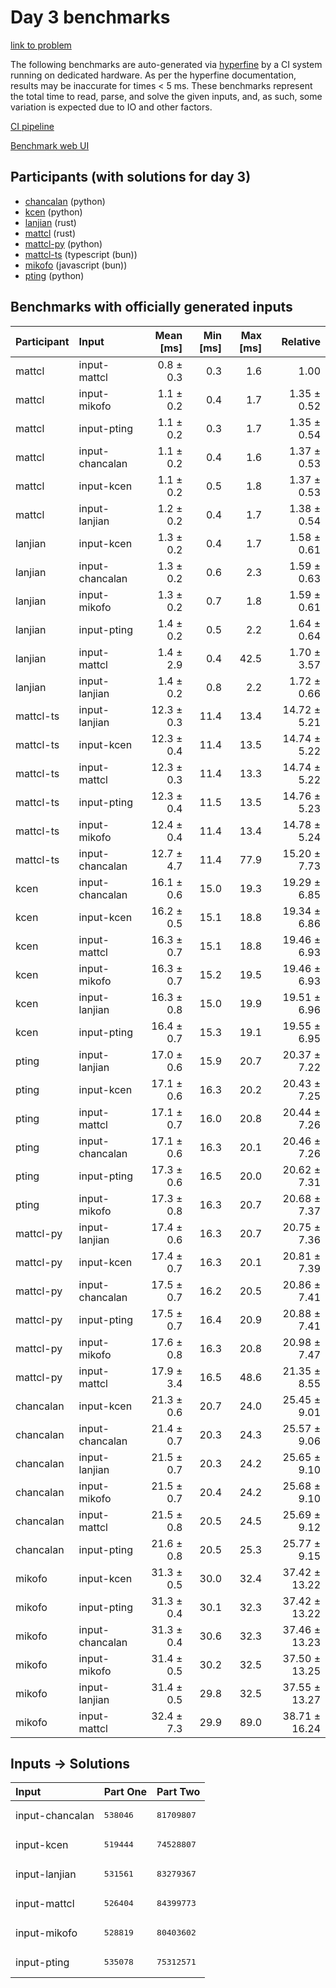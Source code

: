 # Day 3 benchmarks

[link to problem](https://adventofcode.com/2023/day/3)

The following benchmarks are auto-generated via
[hyperfine](https://github.com/sharkdp/hyperfine) by a CI system running on
dedicated hardware. As per the hyperfine documentation, results may be
inaccurate for times < 5 ms. These benchmarks represent the total time to read,
parse, and solve the given inputs, and, as such, some variation is expected due
to IO and other factors.

[CI pipeline](http://ci.papercode.net:8080/teams/main/pipelines/aoc2023)

[Benchmark web UI](https://aoc.ancalagon.black)


## Participants (with solutions for day 3)

- [chancalan](https://github.com/chancalan/aoc2023) (python)
- [kcen](https://github.com/kcen/aoc2023) (python)
- [lanjian](https://github.com/lanjian/aoc-2023) (rust)
- [mattcl](https://github.com/mattcl/aoc2023) (rust)
- [mattcl-py](https://github.com/mattcl/aoc2023-py) (python)
- [mattcl-ts](https://github.com/mattcl/aoc2023-js) (typescript (bun))
- [mikofo](https://github.com/mikofo/advent-of-code-2023) (javascript (bun))
- [pting](https://github.com/pting/aoc2023) (python)


## Benchmarks with officially generated inputs

| Participant | Input | Mean [ms] | Min [ms] | Max [ms] | Relative |
|:---|:---|---:|---:|---:|---:|
| mattcl | input-mattcl | 0.8 ± 0.3 | 0.3 | 1.6 | 1.00 |
| mattcl | input-mikofo | 1.1 ± 0.2 | 0.4 | 1.7 | 1.35 ± 0.52 |
| mattcl | input-pting | 1.1 ± 0.2 | 0.3 | 1.7 | 1.35 ± 0.54 |
| mattcl | input-chancalan | 1.1 ± 0.2 | 0.4 | 1.6 | 1.37 ± 0.53 |
| mattcl | input-kcen | 1.1 ± 0.2 | 0.5 | 1.8 | 1.37 ± 0.53 |
| mattcl | input-lanjian | 1.2 ± 0.2 | 0.4 | 1.7 | 1.38 ± 0.54 |
| lanjian | input-kcen | 1.3 ± 0.2 | 0.4 | 1.7 | 1.58 ± 0.61 |
| lanjian | input-chancalan | 1.3 ± 0.2 | 0.6 | 2.3 | 1.59 ± 0.63 |
| lanjian | input-mikofo | 1.3 ± 0.2 | 0.7 | 1.8 | 1.59 ± 0.61 |
| lanjian | input-pting | 1.4 ± 0.2 | 0.5 | 2.2 | 1.64 ± 0.64 |
| lanjian | input-mattcl | 1.4 ± 2.9 | 0.4 | 42.5 | 1.70 ± 3.57 |
| lanjian | input-lanjian | 1.4 ± 0.2 | 0.8 | 2.2 | 1.72 ± 0.66 |
| mattcl-ts | input-lanjian | 12.3 ± 0.3 | 11.4 | 13.4 | 14.72 ± 5.21 |
| mattcl-ts | input-kcen | 12.3 ± 0.4 | 11.4 | 13.5 | 14.74 ± 5.22 |
| mattcl-ts | input-mattcl | 12.3 ± 0.3 | 11.4 | 13.3 | 14.74 ± 5.22 |
| mattcl-ts | input-pting | 12.3 ± 0.4 | 11.5 | 13.5 | 14.76 ± 5.23 |
| mattcl-ts | input-mikofo | 12.4 ± 0.4 | 11.4 | 13.4 | 14.78 ± 5.24 |
| mattcl-ts | input-chancalan | 12.7 ± 4.7 | 11.4 | 77.9 | 15.20 ± 7.73 |
| kcen | input-chancalan | 16.1 ± 0.6 | 15.0 | 19.3 | 19.29 ± 6.85 |
| kcen | input-kcen | 16.2 ± 0.5 | 15.1 | 18.8 | 19.34 ± 6.86 |
| kcen | input-mattcl | 16.3 ± 0.7 | 15.1 | 18.8 | 19.46 ± 6.93 |
| kcen | input-mikofo | 16.3 ± 0.7 | 15.2 | 19.5 | 19.46 ± 6.93 |
| kcen | input-lanjian | 16.3 ± 0.8 | 15.0 | 19.9 | 19.51 ± 6.96 |
| kcen | input-pting | 16.4 ± 0.7 | 15.3 | 19.1 | 19.55 ± 6.95 |
| pting | input-lanjian | 17.0 ± 0.6 | 15.9 | 20.7 | 20.37 ± 7.22 |
| pting | input-kcen | 17.1 ± 0.6 | 16.3 | 20.2 | 20.43 ± 7.25 |
| pting | input-mattcl | 17.1 ± 0.7 | 16.0 | 20.8 | 20.44 ± 7.26 |
| pting | input-chancalan | 17.1 ± 0.6 | 16.3 | 20.1 | 20.46 ± 7.26 |
| pting | input-pting | 17.3 ± 0.6 | 16.5 | 20.0 | 20.62 ± 7.31 |
| pting | input-mikofo | 17.3 ± 0.8 | 16.3 | 20.7 | 20.68 ± 7.37 |
| mattcl-py | input-lanjian | 17.4 ± 0.6 | 16.3 | 20.7 | 20.75 ± 7.36 |
| mattcl-py | input-kcen | 17.4 ± 0.7 | 16.3 | 20.1 | 20.81 ± 7.39 |
| mattcl-py | input-chancalan | 17.5 ± 0.7 | 16.2 | 20.5 | 20.86 ± 7.41 |
| mattcl-py | input-pting | 17.5 ± 0.7 | 16.4 | 20.9 | 20.88 ± 7.41 |
| mattcl-py | input-mikofo | 17.6 ± 0.8 | 16.3 | 20.8 | 20.98 ± 7.47 |
| mattcl-py | input-mattcl | 17.9 ± 3.4 | 16.5 | 48.6 | 21.35 ± 8.55 |
| chancalan | input-kcen | 21.3 ± 0.6 | 20.7 | 24.0 | 25.45 ± 9.01 |
| chancalan | input-chancalan | 21.4 ± 0.7 | 20.3 | 24.3 | 25.57 ± 9.06 |
| chancalan | input-lanjian | 21.5 ± 0.7 | 20.3 | 24.2 | 25.65 ± 9.10 |
| chancalan | input-mikofo | 21.5 ± 0.7 | 20.4 | 24.2 | 25.68 ± 9.10 |
| chancalan | input-mattcl | 21.5 ± 0.8 | 20.5 | 24.5 | 25.69 ± 9.12 |
| chancalan | input-pting | 21.6 ± 0.8 | 20.5 | 25.3 | 25.77 ± 9.15 |
| mikofo | input-kcen | 31.3 ± 0.5 | 30.0 | 32.4 | 37.42 ± 13.22 |
| mikofo | input-pting | 31.3 ± 0.4 | 30.1 | 32.3 | 37.42 ± 13.22 |
| mikofo | input-chancalan | 31.3 ± 0.4 | 30.6 | 32.3 | 37.46 ± 13.23 |
| mikofo | input-mikofo | 31.4 ± 0.5 | 30.2 | 32.5 | 37.50 ± 13.25 |
| mikofo | input-lanjian | 31.4 ± 0.5 | 29.8 | 32.5 | 37.55 ± 13.27 |
| mikofo | input-mattcl | 32.4 ± 7.3 | 29.9 | 89.0 | 38.71 ± 16.24 |


## Inputs -> Solutions

| Input | Part One | Part Two |
|:---|:---|:---|
|input-chancalan|<pre>538046</pre>|<pre>81709807</pre>|
|input-kcen|<pre>519444</pre>|<pre>74528807</pre>|
|input-lanjian|<pre>531561</pre>|<pre>83279367</pre>|
|input-mattcl|<pre>526404</pre>|<pre>84399773</pre>|
|input-mikofo|<pre>528819</pre>|<pre>80403602</pre>|
|input-pting|<pre>535078</pre>|<pre>75312571</pre>|